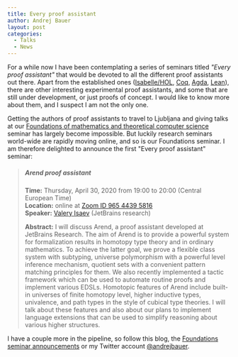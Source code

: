 ```yaml
---
title: Every proof assistant
author: Andrej Bauer
layout: post
categories:
  - Talks
  - News
---
```


For a while now I have been contemplating a series of seminars titled *"Every
proof assistant"* that would be devoted to all the different proof assistants
out there. Apart from the established ones
([Isabelle/HOL](https://isabelle.in.tum.de), [Coq](https://coq.inria.fr),
[Agda](https://wiki.portal.chalmers.se/agda/pmwiki.php),
[Lean](https://leanprover.github.io)), there are other interesting experimental
proof assistants, and some that are still under development, or just proofs of
concept. I would like to know more about them, and I suspect I am not the only
one.

<!--more-->

Getting the authors of proof assistants to travel to Ljubljana and giving talks
at our [Foundations of mathematics and theoretical computer
science](https://www.fmf.uni-lj.si/si/obvestila/agregator/seminar-temelji/)
seminar has largely become impossible. But luckily research seminars world-wide
are rapidly moving online, and so is our Foundations seminar. I am therefore
delighted to announce the first "Every proof assistant" seminar:

> ##### Arend proof assistant
> **Time:** Thursday, April 30, 2020 from 19:00 to 20:00 (Central European Time)  
> **Location:** online at [Zoom ID 965 4439 5816](https://zoom.us/j/96544395816)  
> **Speaker:** [Valery Isaev](https://research.jetbrains.org/researchers/valis) (JetBrains research)
>
> **Abstract:** I will discuss Arend, a proof assistant developed at JetBrains
> Research. The aim of Arend is to provide a powerful system for formalization
> results in homotopy type theory and in ordinary mathematics. To achieve the
> latter goal, we prove a flexible class system with subtyping, universe
> polymorphism with a powerful level inference mechanism, quotient sets with a
> convenient pattern matching principles for them. We also recently implemented
> a tactic framework which can be used to automate routine proofs and implement
> various EDSLs. Homotopic features of Arend include built-in universes of
> finite homotopy level, higher inductive types, univalence, and path types in
> the style of cubical type theories. I will talk about these features and also
> about our plans to implement language extensions that can be used to simplify
> reasoning about various higher structures.

I have a couple more in the pipeline, so follow this blog, the [Foundations seminar announcements](https://www.fmf.uni-lj.si/si/obvestila/agregator/seminar-temelji/) or my Twitter account [@andrejbauer](https://twitter.com/andrejbauer).
